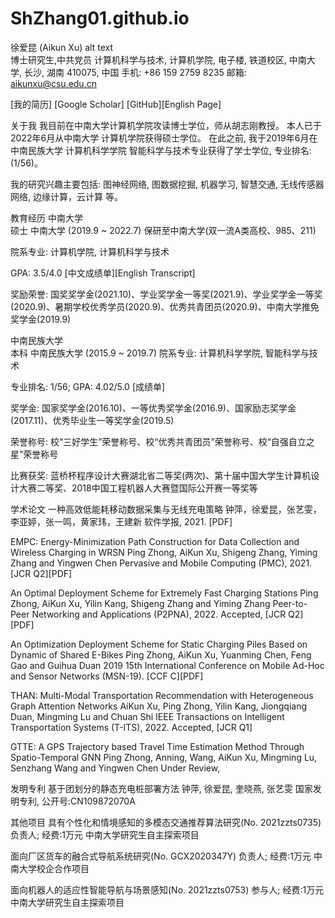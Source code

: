 # ShZhang01.github.io
徐爱昆 (Aikun Xu)
alt text 	
博士研究生,中共党员
计算机科学与技术, 计算机学院,
电子楼, 铁道校区,
中南大学,
长沙, 湖南 410075, 中国
手机: +86 159 2759 8235
邮箱: aikunxu@csu.edu.cn

[我的简历] [Google Scholar] [GitHub][English Page]

关于我
我目前在中南大学计算机学院攻读博士学位，师从胡志刚教授。 本人已于2022年6月从中南大学 计算机学院获得硕士学位。 在此之前, 我于2019年6月在 中南民族大学 计算机科学学院 智能科学与技术专业获得了学士学位, 专业排名:(1/56)。

我的研究兴趣主要包括: 图神经网络, 图数据挖掘, 机器学习, 智慧交通, 无线传感器网络, 边缘计算，云计算 等。

教育经历
中南大学 	
硕士 中南大学 (2019.9 ~ 2022.7)
保研至中南大学(双一流A类高校、985、211)

院系专业: 计算机学院, 计算机科学与技术

GPA: 3.5/4.0 [中文成绩单][English Transcript]

奖励荣誉: 国奖奖学金(2021.10)、学业奖学金一等奖(2021.9)、学业奖学金一等奖(2020.9)、暑期学校优秀学员(2020.9)、优秀共青团员(2020.9)、中南大学推免奖学金(2019.9)

中南民族大学 	
本科 中南民族大学 (2015.9 ~ 2019.7)
院系专业: 计算机科学学院, 智能科学与技术

专业排名: 1/56; GPA: 4.02/5.0 [成绩单]

奖学金: 国家奖学金(2016.10)、一等优秀奖学金(2016.9)、国家励志奖学金(2017.11)、优秀毕业生一等奖学金(2019.5)

荣誉称号: 校“三好学生”荣誉称号、校“优秀共青团员”荣誉称号、校“自强自立之星”荣誉称号

比赛获奖: 蓝桥杯程序设计大赛湖北省二等奖(两次)、第十届中国大学生计算机设计大赛二等奖、2018中国工程机器人大赛暨国际公开赛一等奖等

学术论文
一种高效低能耗移动数据采集与无线充电策略
钟萍，徐爱昆，张艺雯，李亚婷，张一鸣，黄家玮，王建新
软件学报, 2021. [PDF]

EMPC: Energy-Minimization Path Construction for Data Collection and Wireless Charging in WRSN
Ping Zhong, AiKun Xu, Shigeng Zhang, Yiming Zhang and Yingwen Chen
Pervasive and Mobile Computing (PMC), 2021. [JCR Q2][PDF]

An Optimal Deployment Scheme for Extremely Fast Charging Stations
Ping Zhong, AiKun Xu, Yilin Kang, Shigeng Zhang and Yiming Zhang
Peer-to-Peer Networking and Applications (P2PNA), 2022. Accepted, [JCR Q2][PDF]

An Optimization Deployment Scheme for Static Charging Piles Based on Dynamic of Shared E-Bikes
Ping Zhong, AiKun Xu, Yuanming Chen, Feng Gao and Guihua Duan
2019 15th International Conference on Mobile Ad-Hoc and Sensor Networks (MSN-19). [CCF C][PDF]

THAN: Multi-Modal Transportation Recommendation with Heterogeneous Graph Attention Networks
AiKun Xu, Ping Zhong, Yilin Kang, Jiongqiang Duan, Mingming Lu and Chuan Shi
IEEE Transactions on Intelligent Transportation Systems (T-ITS), 2022. Accepted, [JCR Q1]

GTTE: A GPS Trajectory based Travel Time Estimation Method Through Spatio-Temporal GNN
Ping Zhong, Anning, Wang, AiKun Xu, Mingming Lu, Senzhang Wang and Yingwen Chen
Under Review,

发明专利
基于团划分的静态充电桩部署方法
钟萍, 徐爱昆, 奎晓燕, 张艺雯
国家发明专利, 公开号:CN109872070A

其他项目
具有个性化和情境感知的多模态交通推荐算法研究(No. 2021zzts0735)
负责人; 经费:1万元
中南大学研究生自主探索项目

面向厂区货车的融合式导航系统研究(No. GCX2020347Y)
负责人; 经费:1万元
中南大学校企合作项目

面向机器人的适应性智能导航与场景感知(No. 2021zzts0753)
参与人; 经费:1万元
中南大学研究生自主探索项目

